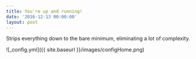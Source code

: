 ```yaml
---
title: You're up and running!
date: '2016-12-13 00:00:00'
layout: post
---
```


Strips everything down to the bare minimum, eliminating a lot of complexity.

![_config.yml]({{ site.baseurl }}/images/configHome.png)


